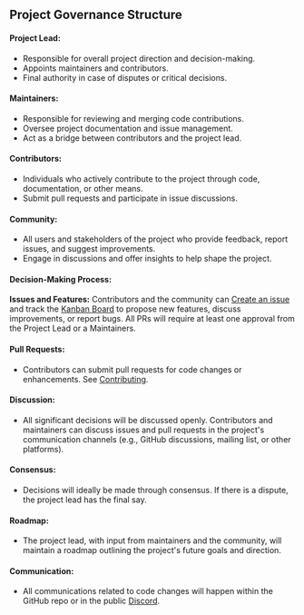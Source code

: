 ## Project Governance Structure

#### Project Lead:

- Responsible for overall project direction and decision-making.
- Appoints maintainers and contributors.
- Final authority in case of disputes or critical decisions.

#### Maintainers:

- Responsible for reviewing and merging code contributions.
- Oversee project documentation and issue management.
- Act as a bridge between contributors and the project lead.

#### Contributors:

- Individuals who actively contribute to the project through code, documentation, or other means.
- Submit pull requests and participate in issue discussions.

#### Community:

- All users and stakeholders of the project who provide feedback, report issues, and suggest improvements.
- Engage in discussions and offer insights to help shape the project.

#### Decision-Making Process:

**Issues and Features:** Contributors and the community can [Create an issue](https://github.com/Panda-Wallet/panda-wallet/issues) and track the [Kanban Board](https://github.com/orgs/Panda-Wallet/projects/1) to propose new features, discuss improvements, or report bugs. All PRs will require at least one approval from the Project Lead or a Maintainers.

#### Pull Requests:

- Contributors can submit pull requests for code changes or enhancements. See [Contributing](CONTRIBUTING.md).

#### Discussion:

- All significant decisions will be discussed openly. Contributors and maintainers can discuss issues and pull requests in the project's communication channels (e.g., GitHub discussions, mailing list, or other platforms).

#### Consensus:

- Decisions will ideally be made through consensus. If there is a dispute, the project lead has the final say.

#### Roadmap:

- The project lead, with input from maintainers and the community, will maintain a roadmap outlining the project's future goals and direction.

#### Communication:

- All communications related to code changes will happen within the GitHub repo or in the public [Discord](https://discord.gg/qHs6hTkmsf).
